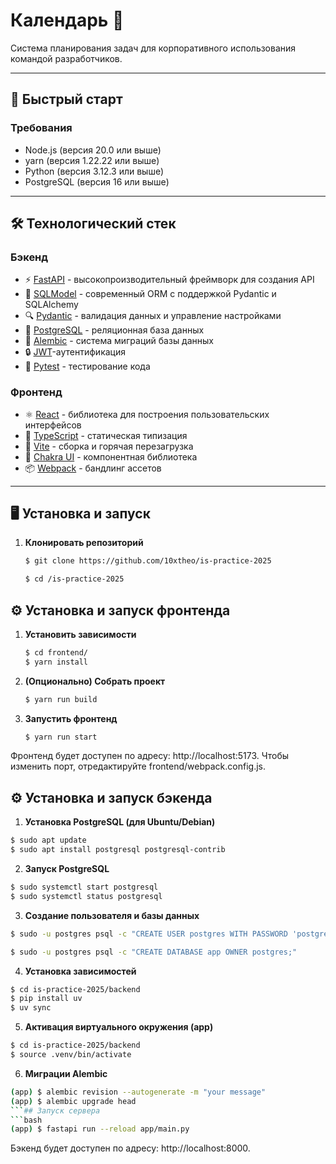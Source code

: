 # Календарь 📅

Система планирования задач для корпоративного использования командой разработчиков.

---

## 🚀 Быстрый старт

### Требования
- Node.js (версия 20.0 или выше)
- yarn (версия 1.22.22 или выше)
- Python (версия 3.12.3 или выше)
- PostgreSQL (версия 16 или выше)

---

## 🛠 Технологический стек

### Бэкенд
- ⚡ [FastAPI](https://fastapi.tiangolo.com) - высокопроизводительный фреймворк для создания API
- 🧰 [SQLModel](https://sqlmodel.tiangolo.com) - современный ORM с поддержкой Pydantic и SQLAlchemy
- 🔍 [Pydantic](https://docs.pydantic.dev) - валидация данных и управление настройками
- 💾 [PostgreSQL](https://www.postgresql.org/) - реляционная база данных
- 🐘 [Alembic](https://alembic.sqlalchemy.org) - система миграций базы данных
- 🔒 [JWT](https://jwt.io/)-аутентификация
- 🧪 [Pytest](https://pytest.org) - тестирование кода

### Фронтенд
- ⚛️ [React](https://react.dev) - библиотека для построения пользовательских интерфейсов
- 💅 [TypeScript](https://www.typescriptlang.org) - статическая типизация
- 🚀 [Vite](https://vitejs.dev) - сборка и горячая перезагрузка
- 🎨 [Chakra UI](https://chakra-ui.com) - компонентная библиотека
- 📦 [Webpack](https://webpack.js.org/) - бандлинг ассетов
---

## 🖥 Установка и запуск


1. **Клонировать репозиторий**  
   ```bash
   $ git clone https://github.com/10xtheo/is-practice-2025
    ```
    ```bash
    $ cd /is-practice-2025
    ```
## ⚙ Установка и запуск фронтенда 
1. **Установить зависимости**
    ```bash
    $ cd frontend/
    $ yarn install
    ```
2. **(Опционально) Собрать проект**
    ```bash
    $ yarn run build
    ```
3. **Запустить фронтенд**
    ```bash
    $ yarn run start
    ```
Фронтенд будет доступен по адресу: http://localhost:5173.
Чтобы изменить порт, отредактируйте frontend/webpack.config.js.

## ⚙ Установка и запуск бэкенда
1. **Установка PostgreSQL (для Ubuntu/Debian)**
```bash
$ sudo apt update
$ sudo apt install postgresql postgresql-contrib
```

2. **Запуск PostgreSQL**
```bash
$ sudo systemctl start postgresql
$ sudo systemctl status postgresql
```

3. **Создание пользователя и базы данных**
```bash
$ sudo -u postgres psql -c "CREATE USER postgres WITH PASSWORD 'postgres';"

$ sudo -u postgres psql -c "CREATE DATABASE app OWNER postgres;"
```

4. **Установка зависимостей**
```bash
$ cd is-practice-2025/backend
$ pip install uv
$ uv sync
```

5. **Активация виртуального окружения (app)**
```bash
$ cd is-practice-2025/backend
$ source .venv/bin/activate
```

6. **Миграции Alembic**
```bash
(app) $ alembic revision --autogenerate -m "your message"
(app) $ alembic upgrade head
```## Запуск сервера
```bash
(app) $ fastapi run --reload app/main.py
```
Бэкенд будет доступен по адресу: http://localhost:8000.
